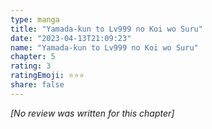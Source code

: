 ```yaml
---
type: manga
title: "Yamada-kun to Lv999 no Koi wo Suru"
date: "2023-04-13T21:09:23"
name: "Yamada-kun to Lv999 no Koi wo Suru"
chapter: 5
rating: 3
ratingEmoji: ⭐️⭐️⭐️
share: false
---
```


*[No review was written for this chapter]*

